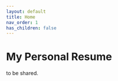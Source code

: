 ```yaml
---
layout: default
title: Home
nav_order: 1
has_children: false
---
```

 
# My Personal Resume

to be shared.